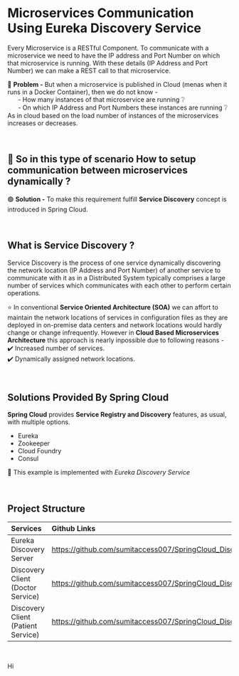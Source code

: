 # Microservices Communication Using Eureka Discovery Service
Every Microservice is a RESTful Component. To communicate with a microservice we need to have the IP address and Port Number on which that microservice is running. With these details (IP Address and Port Number) we can make a REST call to that microservice.

🔴 **Problem -** But when a microservice is published in Cloud (menas when it runs in a Docker Container), then we do not know -  
&nbsp;&nbsp;&nbsp;&nbsp;&nbsp; - How many instances of that microservice are running :grey_question:  
&nbsp;&nbsp;&nbsp;&nbsp;&nbsp; - On which IP Address and Port Numbers these instances are running :grey_question:  
As in cloud based on the load number of instances of the microservices increases or decreases.

<br/>

## :thinking: So in this type of scenario How to setup communication between microservices dynamically ?  
🟢 **Solution -** To make this requirement fulfill **Service Discovery** concept is introduced in Spring Cloud.

<br/>

## What is Service Discovery ?
Service Discovery is the process of one service dynamically discovering the network location (IP Address and Port Number) of another service to communicate with it as in a Distributed System typically comprises a large number of services which communicates with each other to perform certain operations.

:star: In conventional **Service Oriented Architecture (SOA)** we can affort to maintain the network locations of services in configuration files as they are deployed in on-premise data centers and network locations would hardly change or change infrequently.
However in **Cloud Based Microservices Architecture** this approach is nearly inpossible due to following reasons -  
:heavy_check_mark: Increased number of services.  
:heavy_check_mark: Dynamically assigned network locations.

<br/>

## Solutions Provided By Spring Cloud  
**Spring Cloud** provides **Service Registry and Discovery** features, as usual, with multiple options.
* Eureka
* Zookeeper
* Cloud Foundry 
* Consul

:memo: This example is implemented with *Eureka Discovery Service*  

</br>

## Project Structure
Services | Github Links
| :--- | :---
Eureka Discovery Server  | https://github.com/sumitaccess007/SpringCloud_DiscoveryServer_RestCall_EurekaServer_PRJ1
Discovery Client (Doctor Service)  | https://github.com/sumitaccess007/SpringCloud_DiscoveryClient_RestCall_DoctorService_PRJ1
Discovery Client (Patient Service)  |https://github.com/sumitaccess007/SpringCloud_DiscoveryClient_RestCall_PatientService_PRJ1

</br>

Hi

